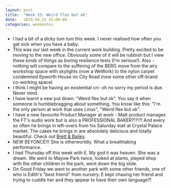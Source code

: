 ```yaml
---
layout: post
title:  "Week 33: Weird flex but ok"
date:   2019-04-21 15:00:00
categories: weaknotes
---
```

* I had a bit of a dicky tum tum this week. I never realised how often you get sick when you have a baby.
* This was our last week in the current work building. Pretty excited to be moving to the new office. Obviously some of it will be rubbish but I view these kinds of things as boring resilience tests (I'm serious!). Also - nothing will compare to the suffering of the BERG move from the airy workshop space with skylights (now a WeWork) to the nylon carpet condemned Epworth House on City Road (now some other off-brand co-working space)
* I think I might be having an existential cri- oh no sorry my period is due. Never mind.
* I have learnt a new put down: "Weird flex but ok". You say it when someone is humblebragging about something. You know like this: "I'm the only person at work that uses Linux", "Weird flex but ok".
* I have a new favourite Product Manager at work - Matt product manages the FT's audio work but is also a PROFESSIONAL BAKER?!?!?! And every so often he brings in left-overs from his Saturday stall at Crystal Palace market. The cakes he brings in are absolutely delicious and totally beautiful. Check out [Brett & Bailey](https://shop.brettandbailey.co.uk/).
* NEW BEYONCÉ!!! She is otherworldly. What a breathtaking performance.
* I had Thursday off this week with E. My god it was heaven. She was a dream. We went to Mayow Park twice, looked at plants, played shop with the other children in the park, went down the big slide.
* On Good Friday we went to another park with some other friends, one of who is Edith's "best friend" from nursery. E kept chasing her friend and trying to cuddle her and they appear to have their own language?!
